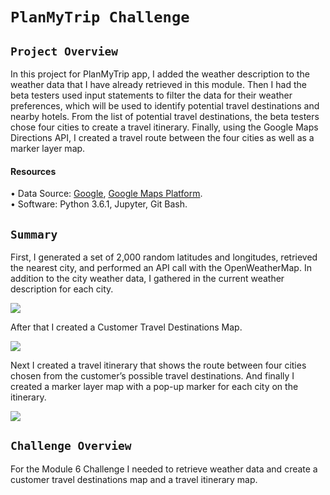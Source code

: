 # `PlanMyTrip Challenge`


 ## `Project Overview ` 
 
 
In this project for PlanMyTrip app, I added the weather description to the weather data that I have already retrieved in this module. Then I had the beta testers used input statements to filter the data for their weather preferences, which will be used to identify potential travel destinations and nearby hotels. From the list of potential travel destinations, the beta testers chose four cities to create a travel itinerary. Finally, using the Google Maps Directions API, I created a travel route between the four cities as well as a marker layer map. <br/>
 #### Resources
 
 
•	Data Source: [Google]( Google), [Google Maps Platform](https://developers.google.com/maps). <br/>
•	Software: Python 3.6.1, Jupyter, Git Bash.


## `Summary`


First, I generated a set of 2,000 random latitudes and longitudes, retrieved the nearest city, and performed an API call with the OpenWeatherMap. In addition to the city weather data, I gathered in the current weather description for each city.


![](https://user-images.githubusercontent.com/110998103/190910628-edbb09be-eb92-4634-8cb2-b675645e86ef.png)

After that I created a Customer Travel Destinations Map.


![](https://user-images.githubusercontent.com/110998103/190933831-9af04fcb-3cc9-4a2e-aa5e-0e427f52eab3.png)


Next I created a travel itinerary that shows the route between four cities chosen from the customer’s possible travel destinations. And finally I created a marker layer map with a pop-up marker for each city on the itinerary.


![](https://user-images.githubusercontent.com/110998103/190936045-0f231aaf-8340-4644-9c8a-415c00550a30.png)




## `Challenge Overview`


For the Module 6 Challenge I needed to retrieve weather data and create a customer travel destinations map and a travel itinerary map. <br/>


